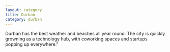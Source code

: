 ```yaml
---
layout: category
title: Durban
category: durban
---
```

Durban has the best weather and beaches all year round. The city is quickly growning as a technology hub, with coworking spaces and startups popping up everywhere."
